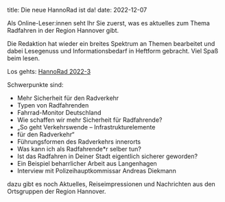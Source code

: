 title: Die neue HannoRad ist da!
date: 2022-12-07

Als Online-Leser:innen seht Ihr Sie zuerst, was es aktuelles zum Thema Radfahren in der Region Hannover gibt.

Die Redaktion hat wieder ein breites Spektrum an Themen bearbeitet und dabei Lesegenuss und Informationsbedarf in Heftform gebracht. Viel Spaß beim lesen.

Los gehts: [HannoRad 2022-3](https://www.hannorad.de/?mailpoet_router&endpoint=track&action=click&data=WyIzMSIsImpibTUycHQzcDQwa2c0Y2tjODA0NDRzNGd3a3c4Z2djIiwiNCIsIjVjMTI1NDVkNGVmMiIsZmFsc2Vd)

Schwerpunkte sind:

- Mehr Sicherheit für den Radverkehr
- Typen von Radfahrenden 
- Fahrrad-Monitor Deutschland
- Wie schaffen wir mehr Sicherheit für Radfahrende?
- „So geht Verkehrswende – Infrastrukturelemente  
- für den Radverkehr“ 
- Führungsformen des Radverkehrs innerorts
- Was kann ich als Radfahrende*r selber tun?
- Ist das Radfahren in Deiner Stadt eigentlich sicherer geworden? 
- Ein Beispiel beharrlicher Arbeit aus Langenhagen 
- Interview mit Polizeihauptkommissar Andreas Diekmann 

dazu gibt es noch Aktuelles, Reiseimpressionen und Nachrichten aus den Ortsgruppen der Region Hannover.
